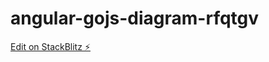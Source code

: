 # angular-gojs-diagram-rfqtgv

[Edit on StackBlitz ⚡️](https://stackblitz.com/edit/angular-gojs-diagram-rfqtgv)